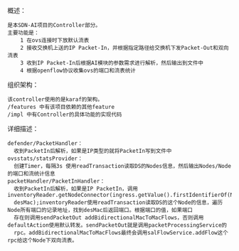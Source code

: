 概述：  

    是本SDN-AI项目的Controller部分。  
    主要功能是：  
        1 在ovs连接时下放默认流表  
        2 接收交换机上送的IP Packet-In，并根据指定路径给交换机下发Packet-Out和双向流表  
        3 收到IP Packet-In后根据AI模块的参数需求进行解析，然后输出到文件中
        4 根据openflow协议收集ovs的端口和流表统计
        
组织架构：  

	该controller使用的是karaf的架构。
	/features 中有该项目依赖的其他feature
	/impl 中有Controller的具体功能的实现代码
	
详细描述：

    defender/PacketHandler：
      收到PacketIn后解析，如果是IP类型的就将PacketIn写到文件中
    ovsstats/statsProvider：
      创建Timer，每隔3s 使用readTransaction读取DS的Nodes信息，然后输出Nodes/Node的端口和流统计信息
    packetHandler/PacketInHandler：
      收到PacketIn后解析，如果是IP PacketIn，调用inventoryReader.getNodeConnector(ingress.getValue().firstIdentifierOf(Node.class), 
      desMac);inventoryReader使用readTransaction读取DS的这个Node的信息，遍历Node所有端口的记录地址，找到desMac后返回端口。根据端口的值，如果端口
      存在则调用sendPacketOut addBidirectionalMacToMacFlows，否则调用defaultAction使用默认转发。sendPacketOut就是调用packetProcessingService的
      rpc。addBidirectionalMacToMacFlows最终会调用salFlowService.addFlow这个rpc给这个Node下双向流表。
	
    

 
    
    
